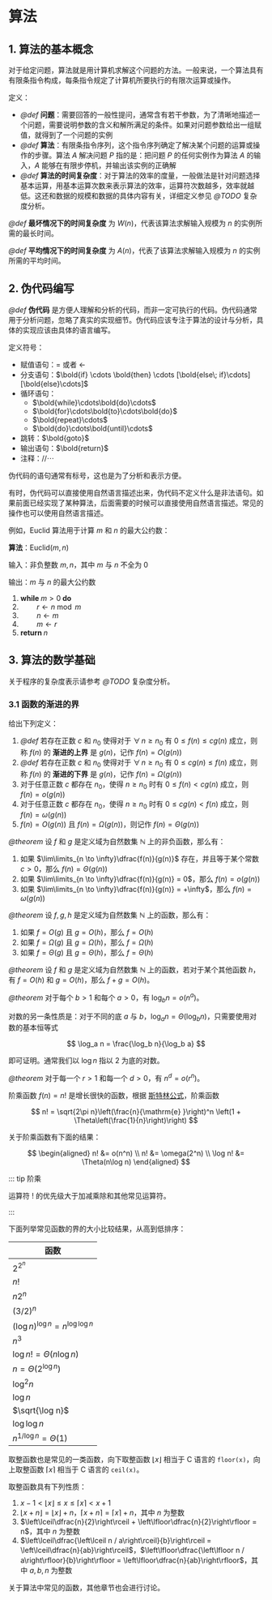 # 算法

## 1. 算法的基本概念

对于给定问题，算法就是用计算机求解这个问题的方法。一般来说，一个算法具有有限条指令构成，每条指令规定了计算机所要执行的有限次运算或操作。

定义：
- *@def* **问题**：需要回答的一般性提问，通常含有若干参数，为了清晰地描述一个问题，需要说明参数的含义和解所满足的条件。如果对问题参数给出一组赋值，就得到了一个问题的实例
- *@def* **算法**：有限条指令序列，这个指令序列确定了解决某个问题的运算或操作的步骤。算法 $A$ 解决问题 $P$ 指的是：把问题 $P$ 的任何实例作为算法 $A$ 的输入，$A$ 能够在有限步停机，并输出该实例的正确解
- *@def* **算法的时间复杂度**：对于算法的效率的度量，一般做法是针对问题选择基本运算，用基本运算次数来表示算法的效率，运算符次数越多，效率就越低。这还和数据的规模和数据的具体内容有关，详细定义参见 *@TODO* 复杂度分析。

*@def* **最坏情况下的时间复杂度** 为 $W(n)$，代表该算法求解输入规模为 $n$ 的实例所需的最长时间。

*@def* **平均情况下的时间复杂度** 为 $A(n)$，代表了该算法求解输入规模为 $n$ 的实例所需的平均时间。

## 2. 伪代码编写

*@def* **伪代码** 是方便人理解和分析的代码，而非一定可执行的代码。伪代码通常用于分析问题，忽略了真实的实现细节。伪代码应该专注于算法的设计与分析，具体的实现应该由具体的语言编写。

定义符号：
- 赋值语句：$=$ 或者 $\gets$
- 分支语句：$\bold{if} \cdots \bold{then} \cdots [\bold{else\; if}\cdots][\bold{else}\cdots]$
- 循环语句：
    - $\bold{while}\cdots\bold{do}\cdots$
    - $\bold{for}\cdots\bold{to}\cdots\bold{do}$
    - $\bold{repeat}\cdots$
    - $\bold{do}\cdots\bold{until}\cdots$
- 跳转：$\bold{goto}$
- 输出语句：$\bold{return}$
- 注释：$\text{//} \cdots$

伪代码的语句通常有标号，这也是为了分析和表示方便。

有时，伪代码可以直接使用自然语言描述出来，伪代码不定义什么是非法语句。如果前面已经实现了某种算法，后面需要的时候可以直接使用自然语言描述。常见的操作也可以使用自然语言描述。

例如，$\mathrm{Euclid}$ 算法用于计算 $m$ 和 $n$ 的最大公约数：

**算法**：$\mathrm{Euclid}(m,\,n)$

输入：非负整数 $m,\,n$，其中 $m$ 与 $n$ 不全为 $0$

输出：$m$ 与 $n$ 的最大公约数

1. $\textbf{while } m > 0 \textbf{ do}$
2. $\qquad r \gets n \bmod m$
3. $\qquad n \gets m$
4. $\qquad m \gets r$
5. $\textbf{return } n$

## 3. 算法的数学基础

关于程序的复杂度表示请参考 *@TODO* 复杂度分析。

### 3.1 函数的渐进的界

给出下列定义：
1. *@def* 若存在正数 $c$ 和 $n_0$ 使得对于 $\forall\,n \geqslant n_0$ 有 $0 \leqslant f(n) \leqslant cg(n)$ 成立，则称 $f(n)$ 的 **渐进的上界** 是 $g(n)$，记作 $f(n) = O(g(n))$
2. *@def* 若存在正数 $c$ 和 $n_0$ 使得对于 $\forall\,n \geqslant n_0$ 有 $0 \leqslant cg(n) \leqslant f(n)$ 成立，则称 $f(n)$ 的 **渐进的下界** 是 $g(n)$，记作 $f(n) = \Omega(g(n))$
3. 对于任意正数 $c$ 都存在 $n_0$，使得 $n \geqslant n_0$ 时有 $0 \leqslant f(n) < cg(n)$ 成立，则 $f(n) = o(g(n))$
4. 对于任意正数 $c$ 都存在 $n_0$，使得 $n \geqslant n_0$ 时有 $0 \leqslant cg(n) < f(n)$ 成立，则 $f(n) = \omega(g(n))$
5. $f(n) = O(g(n))$ 且 $f(n) = \Omega(g(n))$，则记作 $f(n) = \Theta(g(n))$

*@theorem* 设 $f$ 和 $g$ 是定义域为自然数集 $\mathbb{N}$ 上的非负函数，那么有：
1. 如果 $\lim\limits_{n \to \infty}\dfrac{f(n)}{g(n)}$ 存在，并且等于某个常数 $c > 0$，那么 $f(n) = \Theta(g(n))$
2. 如果 $\lim\limits_{n \to \infty}\dfrac{f(n)}{g(n)} = 0$，那么 $f(n) = o(g(n))$
3. 如果 $\lim\limits_{n \to \infty}\dfrac{f(n)}{g(n)} = +\infty$，那么 $f(n) = \omega(g(n))$

*@theorem* 设 $f,\,g,\,h$ 是定义域为自然数集 $\mathbb{N}$ 上的函数，那么有：
1. 如果 $f = O(g)$ 且 $g = O(h)$，那么 $f = O(h)$
2. 如果 $f = \Omega(g)$ 且 $g = \Omega(h)$，那么 $f = \Omega(h)$
3. 如果 $f = \Theta(g)$ 且 $g = \Theta(h)$，那么 $f = \Theta(h)$

*@theorem* 设 $f$ 和 $g$ 是定义域为自然数集 $\mathbb{N}$ 上的函数，若对于某个其他函数 $h$，有 $f = O(h)$ 和 $g = O(h)$，那么 $f + g = O(h)$。

*@theorem* 对于每个 $b > 1$ 和每个 $a > 0$，有 $\log_b n = o(n^a)$。

对数的另一条性质是：对于不同的底 $a$ 与 $b$，$\log_a n = \Theta(\log_b n)$，只需要使用对数的基本恒等式

$$
\log_a n = \frac{\log_b n}{\log_b a}
$$

即可证明。通常我们以 $\log n$ 指以 $2$ 为底的对数。

*@theorem* 对于每一个 $r > 1$ 和每一个 $d > 0$，有 $n^d = o(r^n)$。

阶乘函数 $f(n) = n!$ 是增长很快的函数，根据 [斯特林公式](./stirling-s-approximation.md)，阶乘函数

$$
n! = \sqrt{2\pi n}\left(\frac{n}{\mathrm{e} }\right)^n
\left(1 + \Theta\left(\frac{1}{n}\right)\right)
$$

关于阶乘函数有下面的结果：

$$
\begin{aligned}
    n! &= o(n^n) \\
    n! &= \omega(2^n) \\
    \log n! &= \Theta(n\log n)
\end{aligned}
$$

::: tip 阶乘

运算符 $!$ 的优先级大于加减乘除和其他常见运算符。

:::

下面列举常见函数的界的大小比较结果，从高到低排序：

| 函数                                 |
| ------------------------------------ |
| $2^{2^n}$                            |
| $n!$                                 |
| $n2^n$                               |
| $(3/2)^n$                            |
| $(\log n)^{\log n} = n^{\log\log n}$ |
| $n^3$                                |
| $\log n! = \Theta(n\log n)$          |
| $n = \Theta(2^{\log n})$             |
| $\log^2 n$                           |
| $\log n$                             |
| $\sqrt{\log n}$                      |
| $\log \log n$                        |
| $n^{1/\log n} = \Theta(1)$           |

取整函数也是常见的一类函数，向下取整函数 $\lfloor x\rfloor$ 相当于 C 语言的 `floor(x)`，向上取整函数 $\lceil x\rceil$ 相当于 C 语言的 `ceil(x)`。

取整函数具有下列性质：
1. $x - 1 < \lfloor x \rfloor \leqslant x \leqslant \lceil x\rceil < x + 1$
2. $\lfloor x + n\rfloor = \lfloor x\rfloor + n$，$\lceil x + n\rceil = \lceil x\rceil + n$，其中 $n$ 为整数
3. $\left\lceil\dfrac{n}{2}\right\rceil + \left\lfloor\dfrac{n}{2}\right\rfloor = n$，其中 $n$ 为整数
4. $\left\lceil\dfrac{\left\lceil n / a\right\rceil}{b}\right\rceil = \left\lceil\dfrac{n}{ab}\right\rceil$，$\left\lfloor\dfrac{\left\lfloor n / a\right\rfloor}{b}\right\rfloor = \left\lfloor\dfrac{n}{ab}\right\rfloor$，其中 $a,\,b,\,n$ 为整数

关于算法中常见的函数，其他章节也会进行讨论。

